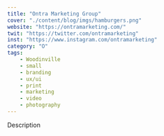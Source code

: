 ```yaml
---
title: "Ontra Marketing Group"
cover: "./content/blog/imgs/hamburgers.png"
website: "https://ontramarketing.com/"
twit: "https://twitter.com/ontramarketing"
inst: "https://www.instagram.com/ontramarketing"
category: "O"
tags:
    - Woodinville
    - small
    - branding
    - ux/ui
    - print
    - marketing
    - video
    - photography
---
```


Description
